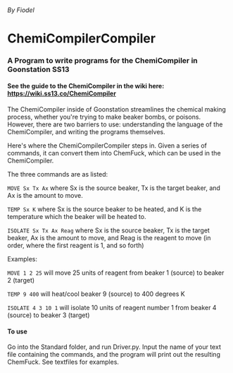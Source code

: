 ###### By Fiodel

# ChemiCompilerCompiler

### A Program to write programs for the ChemiCompiler in Goonstation SS13

#### See the guide to the ChemiCompiler in the wiki here: https://wiki.ss13.co/ChemiCompiler

The ChemiCompiler inside of Goonstation streamlines the chemical making process, whether
you're trying to make beaker bombs, or poisons. However, there are two barriers to use: understanding the language of the ChemiCompiler,
and writing the programs themselves.

Here's where the ChemiCompilerCompiler steps in. Given a series of commands, it can convert them into ChemFuck,
which can be used in the ChemiCompiler.

The three commands are as listed: 

`MOVE Sx Tx Ax` where Sx is the source beaker, Tx is the target beaker, and Ax is the amount to move.

`TEMP Sx K` where Sx is the source beaker to be heated, and K is the temperature which the beaker will be heated to.

`ISOLATE Sx Tx Ax Reag` where Sx is the source beaker, Tx is the target beaker, Ax is the amount to move, and Reag is the reagent to move (in order, where the first reagent is 1, and so forth)

Examples:

`MOVE 1 2 25` will move 25 units of reagent from beaker 1 (source) to beaker 2 (target)

`TEMP 9 400` will heat/cool beaker 9 (source) to 400 degrees K

`ISOLATE 4 3 10 1` will isolate 10 units of reagent number 1 from beaker 4 (source) to beaker 3 (target)

#### To use

Go into the Standard folder, and run Driver.py. Input the name of your text file containing the commands, and the program will
print out the resulting ChemFuck. See textfiles for examples.
